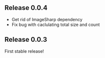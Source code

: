 ## Release 0.0.4

-   Get rid of ImageSharp dependency
-   Fix bug with caclulating total size and count

## Release 0.0.3

First stable release!

